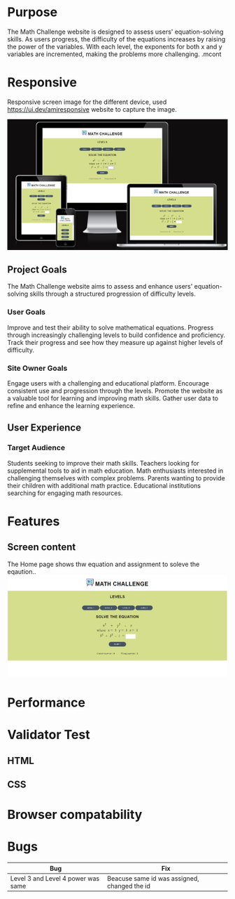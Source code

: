 # Purpose
  The Math Challenge website is designed to assess users' equation-solving skills. As users progress, the difficulty of the equations increases by raising the power of the variables. With each level, the exponents for both x and y variables are incremented, making the problems more challenging.
.mcont

# Responsive 
Responsive screen image for the different device, used https://ui.dev/amiresponsive website to capture the image. 

![Responsive screen](assets/images/responsive_read.png)


## Project Goals
 The Math Challenge website aims to assess and enhance users' equation-solving skills through a structured progression of difficulty levels.
### User Goals
Improve and test their ability to solve mathematical equations.
Progress through increasingly challenging levels to build confidence and proficiency.
Track their progress and see how they measure up against higher levels of difficulty.
### Site Owner Goals
Engage users with a challenging and educational platform.
Encourage consistent use and progression through the levels.
Promote the website as a valuable tool for learning and improving math skills.
Gather user data to refine and enhance the learning experience.
## User Experience
### Target Audience
Students seeking to improve their math skills.
Teachers looking for supplemental tools to aid in math education.
Math enthusiasts interested in challenging themselves with complex problems.
Parents wanting to provide their children with additional math practice.
Educational institutions searching for engaging math resources.

# Features
## Screen content
The Home page shows thw equation and assignment to soleve the eqaution..
![Home screen](assets/images/home_page.png)
# Performance
# Validator Test
## HTML
## CSS
# Browser compatability
# Bugs

| **Bug** | **Fix** |
| ----------- | ----------- |
| Level 3 and Level 4 power was same | Beacuse same id  was assigned, changed the id |